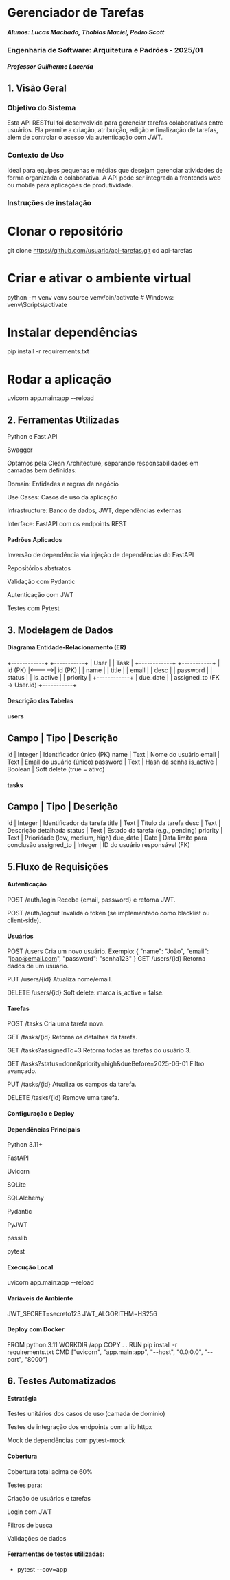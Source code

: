 # Gerenciador de Tarefas
##### Alunos: Lucas Machado, Thobias Maciel, Pedro Scott
### Engenharia de Software: Arquitetura e Padrões - 2025/01
##### Professor Guilherme Lacerda
                   
## 1. Visão Geral

### Objetivo do Sistema 
Esta API RESTful foi desenvolvida para gerenciar tarefas colaborativas entre usuários. Ela permite a criação, atribuição, edição e finalização de tarefas, além de controlar o acesso via autenticação com JWT.

### Contexto de Uso
Ideal para equipes pequenas e médias que desejam gerenciar atividades de forma organizada e colaborativa. A API pode ser integrada a frontends web ou mobile para aplicações de produtividade.

### Instruções de instalação
# Clonar o repositório
git clone https://github.com/usuario/api-tarefas.git
cd api-tarefas

# Criar e ativar o ambiente virtual
python -m venv venv
source venv/bin/activate  # Windows: venv\Scripts\activate

# Instalar dependências
pip install -r requirements.txt

# Rodar a aplicação
uvicorn app.main:app --reload

## 2. Ferramentas Utilizadas

Python e Fast API

Swagger

Optamos pela Clean Architecture, separando responsabilidades em camadas bem definidas:

Domain: Entidades e regras de negócio

Use Cases: Casos de uso da aplicação

Infrastructure: Banco de dados, JWT, dependências externas

Interface: FastAPI com os endpoints REST

#### Padrões Aplicados
Inversão de dependência via injeção de dependências do FastAPI

Repositórios abstratos

Validação com Pydantic

Autenticação com JWT

Testes com Pytest

## 3. Modelagem de Dados

#### Diagrama Entidade-Relacionamento (ER)
+------------+       +-----------+
|   User     |       |  Task     |
+------------+       +-----------+
| id (PK)    |<----->| id (PK)   |
| name       |       | title     |
| email      |       | desc      |
| password   |       | status    |
| is_active  |       | priority  |
+------------+       | due_date  |
                     | assigned_to (FK -> User.id)
                     +-----------+

#### Descrição das Tabelas
#### users
Campo	  | Tipo	 | Descrição
----------------------------------------
id	      | Integer	 | Identificador único (PK)
name	  | Text	 | Nome do usuário
email	  | Text	 | Email do usuário (único)
password  | Text	 | Hash da senha
is_active | Boolean	 | Soft delete (true = ativo)

#### tasks
Campo	    | Tipo	    | Descrição
-------------------------------------------
id	        | Integer	| Identificador da tarefa
title	    | Text	    | Título da tarefa
desc	    | Text	    | Descrição detalhada
status	    | Text	    | Estado da tarefa (e.g., pending)
priority	| Text	    | Prioridade (low, medium, high)
due_date	| Date	    | Data limite para conclusão
assigned_to	| Integer	| ID do usuário responsável (FK)

## 5.Fluxo de Requisições
#### Autenticação
POST /auth/login
Recebe {email, password} e retorna JWT.

POST /auth/logout
Invalida o token (se implementado como blacklist ou client-side).

#### Usuários
POST /users
Cria um novo usuário.
Exemplo:
{
  "name": "João",
  "email": "joao@email.com",
  "password": "senha123"
}
GET /users/{id}
Retorna dados de um usuário.

PUT /users/{id}
Atualiza nome/email.

DELETE /users/{id}
Soft delete: marca is_active = false.

#### Tarefas
POST /tasks
Cria uma tarefa nova.

GET /tasks/{id}
Retorna os detalhes da tarefa.

GET /tasks?assignedTo=3
Retorna todas as tarefas do usuário 3.

GET /tasks?status=done&priority=high&dueBefore=2025-06-01
Filtro avançado.

PUT /tasks/{id}
Atualiza os campos da tarefa.

DELETE /tasks/{id}
Remove uma tarefa.

#### Configuração e Deploy
#### Dependências Principais
Python 3.11+

FastAPI

Uvicorn

SQLite

SQLAlchemy

Pydantic

PyJWT

passlib

pytest

#### Execução Local
uvicorn app.main:app --reload

#### Variáveis de Ambiente
JWT_SECRET=secreto123
JWT_ALGORITHM=HS256

#### Deploy com Docker
FROM python:3.11
WORKDIR /app
COPY . .
RUN pip install -r requirements.txt
CMD ["uvicorn", "app.main:app", "--host", "0.0.0.0", "--port", "8000"]

## 6. Testes Automatizados

#### Estratégia
Testes unitários dos casos de uso (camada de domínio)

Testes de integração dos endpoints com a lib httpx

Mock de dependências com pytest-mock

#### Cobertura
Cobertura total acima de 60%

Testes para:

Criação de usuários e tarefas

Login com JWT

Filtros de busca

Validações de dados

#### Ferramentas de testes utilizadas:
* pytest --cov=app